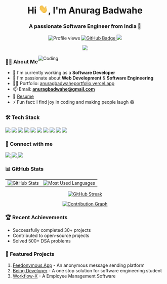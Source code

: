 <h1 align="center">Hi <img src="https://raw.githubusercontent.com/ABSphreak/ABSphreak/master/gifs/Hi.gif" width="30px">, I'm Anurag Badwahe</h1>
<h3 align="center">A passionate Software Engineer from India 🚀</h3>

<p align="center">
  <img src="https://komarev.com/ghpvc/?username=anurag-21-badwahe&label=Profile%20views&color=0e75b6&style=flat" alt="Profile views" />
  <a href="https://github.com/anurag-21-badwahe?tab=followers">
    <img src="https://img.shields.io/github/followers/anurag-21-badwahe?label=Followers&style=social" alt="GitHub Badge">
  </a>
  <a href="https://twitter.com/anuragbadwahe">
    <img src="https://img.shields.io/twitter/follow/anuragbadwahe?style=social" />
  </a>
</p>

<p align="center">
  <a href="https://github.com/DenverCoder1/readme-typing-svg">
    <img src="https://readme-typing-svg.herokuapp.com?lines=Software+Developer;Full+Stack+Web+Developer;DS+%7C+Algorithms+%7C+OOP;Always+learning+new+things&center=true&width=380&height=45">
  </a>
</p>

<img align="right" alt="Coding" width="400" src="https://user-images.githubusercontent.com/55389276/140866485-8fb1c876-9a8f-4d6a-98dc-08c4981eaf70.gif">

### 👨‍💻 About Me

- 🔭 I'm currently working as a **Software Developer**
- 🌱 I'm passionate about **Web Development** & **Software Engineering**
- 👨‍💻 Portfolio: [anuragbadwaheportfolio.vercel.app](https://anuragbadwaheportfolio.vercel.app/)
- 📫 Email: **anuragbadwahe@gmail.com**
- 📄 [Resume](https://drive.google.com/file/d/1qR-axo1k1z8lB6x5x3-9D2n2LQGpEfS_/view)
- ⚡ Fun fact: I find joy in coding and making people laugh 😄

### 🛠️ Tech Stack
<p align="left">
  <img src="https://img.shields.io/badge/HTML5-E34F26?style=for-the-badge&logo=html5&logoColor=white" />
  <img src="https://img.shields.io/badge/CSS3-1572B6?style=for-the-badge&logo=css3&logoColor=white" />
  <img src="https://img.shields.io/badge/JavaScript-F7DF1E?style=for-the-badge&logo=javascript&logoColor=black" />
  <img src="https://img.shields.io/badge/TypeScript-007ACC?style=for-the-badge&logo=typescript&logoColor=white" />
  <img src="https://img.shields.io/badge/React-20232A?style=for-the-badge&logo=react&logoColor=61DAFB" />
  <img src="https://img.shields.io/badge/Next.js-000?style=for-the-badge&logo=next.js&logoColor=white" />
  <img src="https://img.shields.io/badge/Node.js-43853D?style=for-the-badge&logo=node.js&logoColor=white" />
  <img src="https://img.shields.io/badge/Express.js-404D59?style=for-the-badge" />
  <img src="https://img.shields.io/badge/MongoDB-4EA94B?style=for-the-badge&logo=mongodb&logoColor=white" />
  <img src="https://img.shields.io/badge/MySQL-00000F?style=for-the-badge&logo=mysql&logoColor=white" />
</p>

### 🤝 Connect with me
<p align="left">
  <a href="https://twitter.com/anuragbadwahe" target="_blank">
    <img src="https://img.shields.io/badge/Twitter-1DA1F2?style=for-the-badge&logo=twitter&logoColor=white" />
  </a>
  <a href="https://linkedin.com/in/anurag-badwahe" target="_blank">
    <img src="https://img.shields.io/badge/LinkedIn-0077B5?style=for-the-badge&logo=linkedin&logoColor=white" />
  </a>
  <a href="https://instagram.com/anurag_badwahe" target="_blank">
    <img src="https://img.shields.io/badge/Instagram-E4405F?style=for-the-badge&logo=instagram&logoColor=white" />
  </a>
</p>

### 📊 GitHub Stats

<table align="center">
  <tr>
    <td>
      <img src="https://github-readme-stats.vercel.app/api?username=anurag-21-badwahe&show_icons=true&locale=en&theme=tokyonight&hide_border=true" alt="GitHub Stats" />
    </td>
    <td>
      <img src="https://github-readme-stats.vercel.app/api/top-langs?username=anurag-21-badwahe&show_icons=true&locale=en&layout=compact&theme=tokyonight&hide_border=true" alt="Most Used Languages" />
    </td>
  </tr>
</table>

<p align="center">
  <a href="https://git.io/streak-stats">
    <img src="https://github-readme-streak-stats.herokuapp.com?user=anurag-21-badwahe&theme=tokyonight&hide_border=true&border_radius=4.6" alt="GitHub Streak" />
  </a>
</p>

<p align="center">
  <a href="https://github.com/anurag-21-badwahe/github-readme-activity-graph">
    <img src="https://github-readme-activity-graph.vercel.app/graph?username=anurag-21-badwahe&theme=tokyo-night&hide_border=true" alt="Contribution Graph" />
  </a>
</p>

### 🏆 Recent Achievements
- Successfully completed 30+ projects
- Contributed to open-source projects
- Solved 500+ DSA problems

### 📌 Featured Projects
1. [Feedonymous App](https://feedonymous.vercel.app/) - An anonymous message sending platform
2. [Being Developer](https://being-dev.onrender.com) - A one stop solution for software engineering student
3. [Workflow-X](https://workflow-x.vercel.app/) - A Employee Management Software

